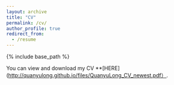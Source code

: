 ```yaml
---
layout: archive
title: "CV"
permalink: /cv/
author_profile: true
redirect_from:
  - /resume
---
```


{% include base_path %}

You can view and download my CV **[HERE](http://quanyulong.github.io/files/QuanyuLong_CV_newest.pdf）.
